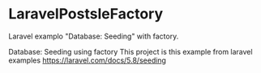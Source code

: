 # LaravelPostsleFactory
Laravel examplo "Database: Seeding" with factory.

Database: Seeding using factory
This project is this example from laravel examples https://laravel.com/docs/5.8/seeding
